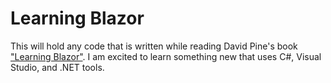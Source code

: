 # Learning Blazor

This will hold any code that is written while reading David Pine's book ["Learning Blazor"](https://www.oreilly.com/library/view/learning-blazor/9781098113230/). I am excited to learn something new that uses C#, Visual Studio, and .NET tools.
